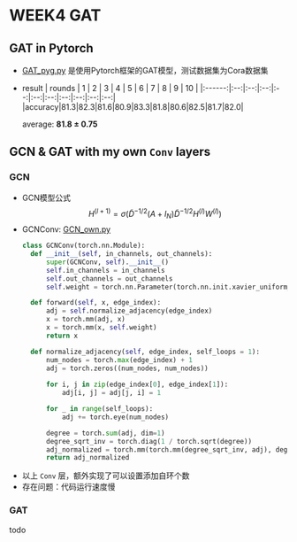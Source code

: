 # WEEK4 GAT
## GAT in Pytorch
- [GAT_pyg.py](GAT_pyg.py) 是使用Pytorch框架的GAT模型，测试数据集为Cora数据集
- result
    | rounds | 1  | 2  | 3  | 4  | 5  | 6  | 7  | 8  | 9  | 10 |
    |:------:|:--:|:--:|:--:|:--:|:--:|:--:|:--:|:--:|:--:|:--:|
    |accuracy|81.3|82.3|81.6|80.9|83.3|81.8|80.6|82.5|81.7|82.0|
  
    average: **81.8 ± 0.75**

## GCN & GAT with my own `Conv` layers
### GCN
- GCN模型公式
  $$
  H^{(l + 1)} = \sigma(\tilde{D}^{-1/2}(A + I_N)\tilde{D}^{-1/2}H^{(l)}W^{(l)})
  $$
- GCNConv: [GCN_own.py](GCN_own.py)
  ```py
  class GCNConv(torch.nn.Module):
    def __init__(self, in_channels, out_channels):
        super(GCNConv, self).__init__()
        self.in_channels = in_channels
        self.out_channels = out_channels
        self.weight = torch.nn.Parameter(torch.nn.init.xavier_uniform_(torch.empty(in_channels, out_channels)))

    def forward(self, x, edge_index):
        adj = self.normalize_adjacency(edge_index)
        x = torch.mm(adj, x)
        x = torch.mm(x, self.weight)
        return x

    def normalize_adjacency(self, edge_index, self_loops = 1):
        num_nodes = torch.max(edge_index) + 1
        adj = torch.zeros((num_nodes, num_nodes))
        
        for i, j in zip(edge_index[0], edge_index[1]):
            adj[i, j] = adj[j, i] = 1

        for _ in range(self_loops):
            adj += torch.eye(num_nodes)

        degree = torch.sum(adj, dim=1)
        degree_sqrt_inv = torch.diag(1 / torch.sqrt(degree))
        adj_normalized = torch.mm(torch.mm(degree_sqrt_inv, adj), degree_sqrt_inv)
        return adj_normalized
  ```
- 以上 `Conv` 层，额外实现了可以设置添加自环个数
- 存在问题：代码运行速度慢

### GAT
todo
